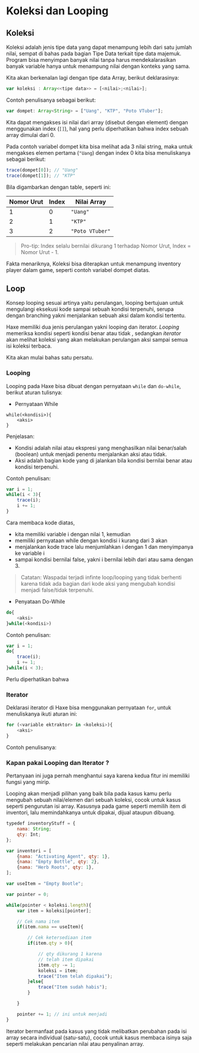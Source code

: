 # Koleksi dan Looping

## Koleksi

Koleksi adalah jenis tipe data yang dapat menampung lebih dari satu jumlah nilai, sempat di bahas pada bagian Tipe Data terkait tipe data majemuk. 
Program bisa menyimpan banyak nilai tanpa harus mendekalarasikan banyak variable hanya untuk menampung nilai dengan konteks yang sama.

Kita akan berkenalan lagi dengan tipe data Array, berikut deklarasinya:

```javascript
var koleksi : Array<<tipe data>> = [<nilai>;<nilai>]; 
```

Contoh penulisanya sebagai berikut:

```javascript
var dompet: Array<String> = ["Uang", "KTP", "Poto VTuber"];
```

Kita dapat mengakses isi nilai dari array (disebut dengan element) dengan menggunakan index (`[]`), 
hal yang perlu diperhatikan bahwa index sebuah array dimulai dari 0. 


Pada contoh variabel dompet kita bisa melihat ada 3 nilai string, maka untuk mengakses elemen 
pertama (`"Uang`) dengan index 0 kita bisa menuliskanya sebagai berikut:

```javascript
trace(dompet[0]); // "Uang"
trace(dompet[1]); // "KTP"
```

Bila digambarkan dengan table, seperti ini:

| Nomor Urut | Index | Nilai Array|
|--|--|--|
| 1 | 0 | `"Uang"`|
| 2 | 1 | `"KTP"` |
| 3 | 2 | `"Poto VTuber"` |

> Pro-tip: Index selalu bernilai dikurang 1 terhadap Nomor Urut, Index = Nomor Urut - 1.

Fakta menariknya, Koleksi bisa diterapkan untuk menampung inventory player dalam game, seperti contoh variabel dompet diatas.

## Loop

Konsep looping sesuai artinya yaitu perulangan, looping bertujuan untuk mengulangi eksekusi kode sampai sebuah kondisi terpenuhi, serupa dengan branching yakni menjalankan sebuah aksi dalam kondisi tertentu.

Haxe memiliki dua jenis perulangan yakni looping dan iterator. *Looping* memeriksa kondisi seperti kondisi benar atau tidak ,
sedangkan *iterator* akan melihat koleksi yang akan melakukan perulangan aksi sampai semua isi koleksi terbaca.

Kita akan mulai bahas satu persatu.

### Looping

Looping pada Haxe bisa dibuat dengan pernyataan `while` dan `do-while`, berikut aturan tulisnya:

- Pernyataan While

```javascirpt
while(<kondisi>){
    <aksi>
}
```
Penjelasan:

- Kondisi adalah nilai atau ekspresi yang menghasilkan nilai benar/salah (boolean) untuk menjadi penentu menjalankan aksi atau tidak.
- Aksi adalah bagian kode yang di jalankan bila kondisi bernilai benar atau kondisi terpenuhi.

Contoh penulisan:

```javascript
var i = 1;
while(i < 3){
    trace(i);
    i += 1;
}
```

Cara membaca kode diatas, 
- kita memiliki variable i dengan nilai 1, kemudian 
- memiliki pernyataan while dengan kondisi i kurang dari 3 akan 
- menjalankan kode trace lalu menjumlahkan i dengan 1 dan menyimpanya ke variable i
- sampai kondisi bernilai false, yakni i bernilai lebih dari atau sama dengan 3.

> Catatan: Waspadai terjadi infinte loop/looping yang tidak berhenti karena tidak ada bagian dari kode aksi yang mengubah kondisi menjadi false/tidak terpenuhi.

- Penyataan Do-While

```javascript
do{
    <aksi>
}while(<kondisi>)
```

Contoh penulisan:

```javascript
var i = 1;
do{
    trace(i);
    i += 1;
}while(i < 3);
```

Perlu diperhatikan bahwa

### Iterator

Deklarasi iterator di Haxe bisa menggunakan pernyataan `for`, untuk menuliskanya ikuti aturan ini:

```javascript
for (<variable ektraktor> in <koleksi>){
    <aksi>
}
```

Contoh penulisanya:




### Kapan pakai Looping dan Iterator ?

Pertanyaan ini juga pernah menghantui saya karena kedua fitur ini memiliki fungsi yang mirip. 

Looping akan menjadi pilihan yang baik bila pada kasus kamu perlu mengubah sebuah nilai/elemen dari sebuah koleksi, cocok untuk kasus seperti pengurutan isi array. Kasusnya pada game seperti memilih item di inventori, lalu memindahkanya untuk dipakai, dijual ataupun dibuang.

```javascript
typedef inventoryStuff = {
    nama: String;
    qty: Int;
};

var inventori = [
    {nama: "Activating Agent", qty: 1},
    {nama: "Empty Bottle", qty: 2},
    {nama: "Herb Roots", qty: 1},
];

var useItem = "Empty Bootle";

var pointer = 0;

while(pointer < koleksi.length){
    var item = koleksi[pointer];

    // Cek nama item
    if(item.nama == useItem){

        // Cek ketersediaan item
        if(item.qty > 0){

            // qty dikurang 1 karena 
            // telah item dipakai
            item.qty -= 1;
            koleksi = item;
            trace("Item telah dipakai");
        }else{
            trace("Item sudah habis");
        }

    }

    pointer += 1; // ini untuk menjadi 
}
```

Iterator bermanfaat pada kasus yang tidak melibatkan perubahan pada isi array secara individual (satu-satu), cocok untuk kasus membaca isinya saja seperti melakukan pencarian nilai atau penyalinan array.
